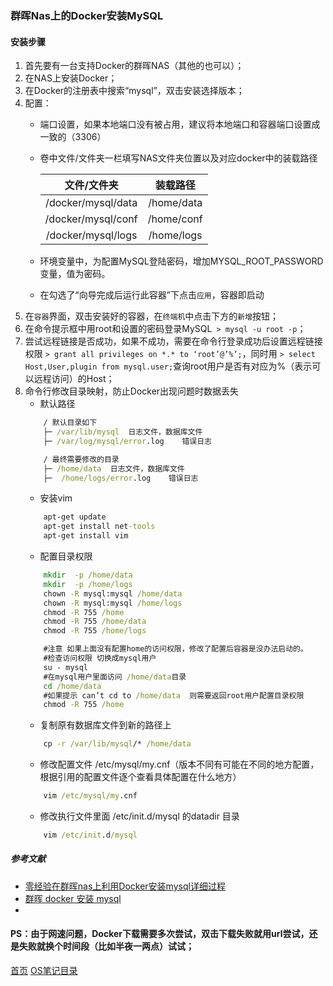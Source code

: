 ### 群晖Nas上的Docker安装MySQL

#### 安装步骤
1. 首先要有一台支持Docker的群晖NAS（其他的也可以）；
2. 在NAS上安装Docker；
3. 在Docker的注册表中搜索“mysql”，双击安装选择版本；
4. 配置：
    * 端口设置，如果本地端口没有被占用，建议将本地端口和容器端口设置成一致的（3306）
    * 卷中文件/文件夹一栏填写NAS文件夹位置以及对应docker中的装载路径   
        
        |文件/文件夹|装载路径|
        |:-:|:-:|
        |/docker/mysql/data|/home/data|
        |/docker/mysql/conf|/home/conf|
        |/docker/mysql/logs|/home/logs|
    * 环境变量中，为配置MySQL登陆密码，增加MYSQL_ROOT_PASSWORD变量，值为密码。
    * 在勾选了“向导完成后运行此容器”下点击`应用`，容器即启动
5. 在`容器`界面，双击安装好的容器，在`终端机`中点击下方的`新增`按钮；
6. 在命令提示框中用root和设置的密码登录MySQL` > mysql -u root -p`；
7. 尝试远程链接是否成功，如果不成功，需要在命令行登录成功后设置远程链接权限 `> grant all privileges on *.* to ‘root’@’%’;`，同时用 `> select Host,User,plugin from mysql.user;`查询root用户是否有对应为%（表示可以远程访问）的Host；
8. 命令行修改目录映射，防止Docker出现问题时数据丢失
    * 默认路径
    ```cmd
        / 默认目录如下
        ├─ /var/lib/mysql  日志文件，数据库文件
        ├─ /var/log/mysql/error.log    错误日志

        / 最终需要修改的目录
        ├─ /home/data  日志文件，数据库文件
        ├─  /home/logs/error.log    错误日志
    ```
    * 安装vim
    ```cmd
        apt-get update
        apt-get install net-tools
        apt-get install vim
    ```
    * 配置目录权限
    ```cmd
        mkdir  -p /home/data
        mkdir  -p /home/logs
        chown -R mysql:mysql /home/data
        chown -R mysql:mysql /home/logs
        chmod -R 755 /home
        chmod -R 755 /home/data
        chmod -R 755 /home/logs

        #注意 如果上面没有配置home的访问权限，修改了配置后容器是没办法启动的。
        #检查访问权限 切换成mysql用户
        su - mysql
        #在mysql用户里面访问 /home/data目录
        cd /home/data
        #如果提示 can’t cd to /home/data  则需要返回root用户配置目录权限
        chmod -R 755 /home
    ```
    * 复制原有数据库文件到新的路径上
    ```cmd
        cp -r /var/lib/mysql/* /home/data
    ```
    * 修改配置文件 /etc/mysql/my.cnf（版本不同有可能在不同的地方配置，根据引用的配置文件逐个查看具体配置在什么地方）
    ```cmd
        vim /etc/mysql/my.cnf
    ```
    * 修改执行文件里面 /etc/init.d/mysql 的datadir 目录
    ```cmd
        vim /etc/init.d/mysql
    ```


##### 参考文献
* [零经验在群晖nas上利用Docker安装mysql详细过程](https://blog.csdn.net/lzyy1992/article/details/86256019)
* [群晖 docker 安装 mysql](https://www.jianshu.com/p/6719c52b7b5b)
* 

#### PS：由于网速问题，Docker下载需要多次尝试，双击下载失败就用url尝试，还是失败就换个时间段（比如半夜一两点）试试；

[首页](../../README.md)  [OS笔记目录](OSShell.md)
